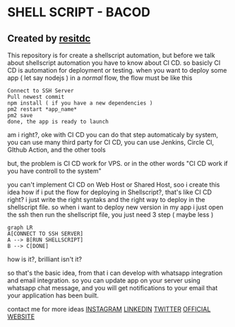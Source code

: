 # SHELL SCRIPT - BACOD
## Created by [resitdc](https://github.com/resitdc)

This repository is for create a shellscript automation, but before we talk about shellscript automation you have to know about CI CD. so basicly CI CD is automation for deployment or testing. when you want to deploy some app ( let say nodejs ) in a *normal* flow, the flow must be like this

    Connect to SSH Server
    Pull newest commit
    npm install ( if you have a new dependencies )
    pm2 restart *app_name*
    pm2 save
    done, the app is ready to launch

am i right?, oke with CI CD you can do that step automaticaly by system, you can use many third party for CI CD, you can use Jenkins, Circle CI, GIthub Action, and the other tools

but, the problem is CI CD work for VPS. or in the other words "CI CD work if you have controll to the system"

you can't implement CI CD on Web Host or Shared Host, soo i create this idea how if i put the flow for deploying in Shellscript?, that's like CI CD right?
i just write the right syntaks and the right way to deploy in the shellscript file. so when i want to deploy new version in my app i just open the ssh then run the shellscript file, you just need 3 step ( maybe less )



```mermaid
graph LR
A[CONNECT TO SSH SERVER] 
A --> B[RUN SHELLSCRIPT]
B --> C[DONE]
```

how is it?, brilliant isn't it?

so that's the basic idea, from that i can develop with whatsapp integration and email integration. so you can update app on your server using whatsapp chat message, and you will get notifications to your email that your application has been built.


contact me for more ideas
[INSTAGRAM](https://instagram.com/resitdc)
[LINKEDIN](https://www.linkedin.com/in/resitdc/)
[TWITTER](https://twitter.com/resitdc)
[OFFICIAL WEBSITE](https://resitdc.id)

